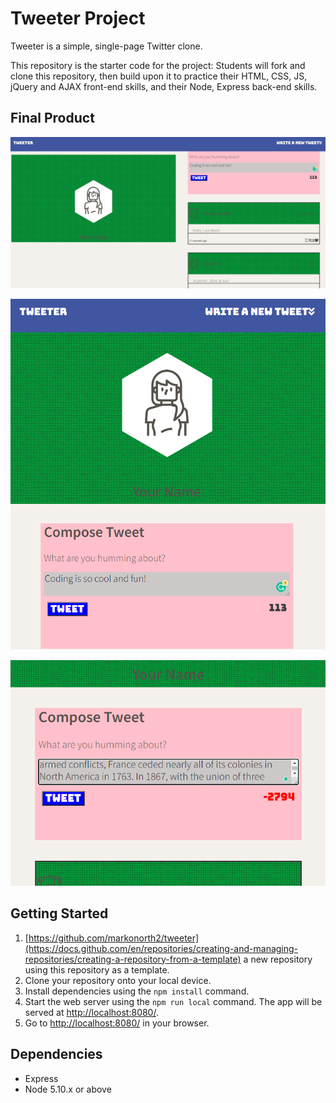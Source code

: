 # Tweeter Project

Tweeter is a simple, single-page Twitter clone.

This repository is the starter code for the project: Students will fork and clone this repository, then build upon it to practice their HTML, CSS, JS, jQuery and AJAX front-end skills, and their Node, Express back-end skills.

## Final Product

!["Desktop view of tweeter"](https://github.com/markonorth2/tweeter/blob/821cebbe3bb1a5362d58a67de0d13d0b91a4fe24/screenshots/Desktop%20view.png)

!["Mobile view of tweeter"](https://github.com/markonorth2/tweeter/blob/821cebbe3bb1a5362d58a67de0d13d0b91a4fe24/screenshots/Mobile%20View.png)

!["Tweeter character counter"](https://github.com/markonorth2/tweeter/blob/821cebbe3bb1a5362d58a67de0d13d0b91a4fe24/screenshots/Tweet%20character%20counter.png)


## Getting Started

1. [https://github.com/markonorth2/tweeter](https://docs.github.com/en/repositories/creating-and-managing-repositories/creating-a-repository-from-a-template) a new repository using this repository as a template.
2. Clone your repository onto your local device.
3. Install dependencies using the `npm install` command.
3. Start the web server using the `npm run local` command. The app will be served at <http://localhost:8080/>.
4. Go to <http://localhost:8080/> in your browser.

## Dependencies

- Express
- Node 5.10.x or above
